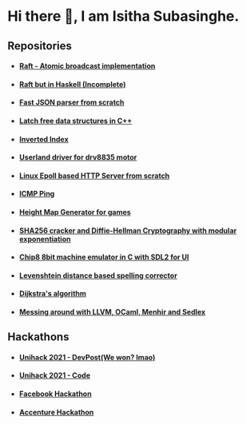 Hi there 👋, I am Isitha Subasinghe. 
======

## Repositories
* #### [Raft - Atomic broadcast implementation](https://github.com/isubasinghe/sraft-rs)
* #### [Raft but in Haskell (Incomplete)](https://github.com/isubasinghe/raft-hs)
* #### [Fast JSON parser from scratch](https://github.com/isubasinghe/pjson)
* #### [Latch free data structures in C++](https://github.com/isubasinghe/latch-free-ds)
* #### [Inverted Index](https://github.com/isubasinghe/qsearch)
* #### [Userland driver for drv8835 motor](https://github.com/isubasinghe/libdrv8835)
* #### [Linux Epoll based HTTP Server from scratch](https://github.com/isubasinghe/http-server)
* #### [ICMP Ping](https://github.com/isubasinghe/ping)
* #### [Height Map Generator for games](https://github.com/isubasinghe/HeightMapGenerator)
* #### [SHA256 cracker and Diffie-Hellman Cryptography with modular exponentiation ](https://github.com/isubasinghe/comp30023-2019-project-2)
* #### [Chip8 8bit machine emulator in C with SDL2 for UI](https://github.com/isubasinghe/chip8)
* #### [Levenshtein distance based spelling corrector](https://github.com/isubasinghe/COMP20007-ass2/tree/master/assignment2)
* #### [Dijkstra's algorithm](https://github.com/isubasinghe/COMP10002-ass2/blob/master/ass2-soln.c)
* #### [Messing around with LLVM, OCaml, Menhir and Sedlex](https://github.com/isubasinghe/mlang)

## Hackathons
* #### [Unihack 2021 - DevPost(We won? lmao)](https://devpost.com/software/scalr-ht4loi)
* #### [Unihack 2021 - Code](https://github.com/isubasinghe/unihack2021)
* #### [Facebook Hackathon](https://github.com/isubasinghe/fbhack-2019-frontend)
* #### [Accenture Hackathon](https://github.com/isubasinghe/bit-bankers)
